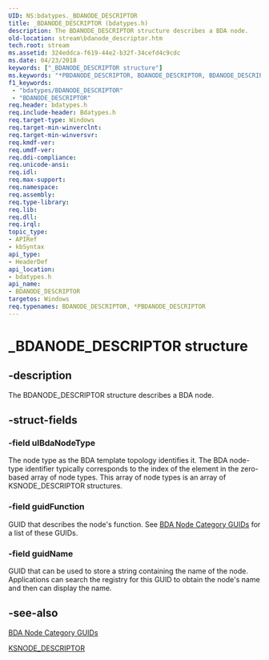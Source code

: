 ```yaml
---
UID: NS:bdatypes._BDANODE_DESCRIPTOR
title: _BDANODE_DESCRIPTOR (bdatypes.h)
description: The BDANODE_DESCRIPTOR structure describes a BDA node.
old-location: stream\bdanode_descriptor.htm
tech.root: stream
ms.assetid: 324eddca-f619-44e2-b32f-34cefd4c9cdc
ms.date: 04/23/2018
keywords: ["_BDANODE_DESCRIPTOR structure"]
ms.keywords: "*PBDANODE_DESCRIPTOR, BDANODE_DESCRIPTOR, BDANODE_DESCRIPTOR structure [Streaming Media Devices], PBDANODE_DESCRIPTOR, PBDANODE_DESCRIPTOR structure pointer [Streaming Media Devices], _BDANODE_DESCRIPTOR, bdaref_0610ecfc-d15b-4031-9d88-b041ef21e2fb.xml, bdatypes/BDANODE_DESCRIPTOR, bdatypes/PBDANODE_DESCRIPTOR, stream.bdanode_descriptor"
f1_keywords:
 - "bdatypes/BDANODE_DESCRIPTOR"
 - "BDANODE_DESCRIPTOR"
req.header: bdatypes.h
req.include-header: Bdatypes.h
req.target-type: Windows
req.target-min-winverclnt: 
req.target-min-winversvr: 
req.kmdf-ver: 
req.umdf-ver: 
req.ddi-compliance: 
req.unicode-ansi: 
req.idl: 
req.max-support: 
req.namespace: 
req.assembly: 
req.type-library: 
req.lib: 
req.dll: 
req.irql: 
topic_type:
- APIRef
- kbSyntax
api_type:
- HeaderDef
api_location:
- bdatypes.h
api_name:
- BDANODE_DESCRIPTOR
targetos: Windows
req.typenames: BDANODE_DESCRIPTOR, *PBDANODE_DESCRIPTOR
---
```


# _BDANODE_DESCRIPTOR structure


## -description


The BDANODE_DESCRIPTOR structure describes a BDA node. 


## -struct-fields




### -field ulBdaNodeType

The node type as the BDA template topology identifies it. The BDA node-type identifier typically corresponds to the index of the element in the zero-based array of node types. This array of node types is an array of KSNODE_DESCRIPTOR structures. 


### -field guidFunction

GUID that describes the node's function. See <a href="https://docs.microsoft.com/windows-hardware/drivers/stream/bda-node-category-guids">BDA Node Category GUIDs</a> for a list of these GUIDs.


### -field guidName

GUID that can be used to store a string containing the name of the node. Applications can search the registry for this GUID to obtain the node's name and then can display the name. 


## -see-also




<a href="https://docs.microsoft.com/windows-hardware/drivers/stream/bda-node-category-guids">BDA Node Category GUIDs</a>



<a href="https://docs.microsoft.com/windows-hardware/drivers/ddi/ks/ns-ks-_ksnode_descriptor">KSNODE_DESCRIPTOR</a>
 

 

